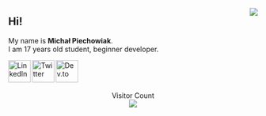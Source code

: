 [<img align="right" src="https://github-readme-stats.vercel.app/api?username=piechowiakmichal&count_private=true&show_icons=true&theme=tokyonight">](https://github.com/zyazhb)

## Hi! 
My name is **Michał Piechowiak**.   
I am 17 years old student, beginner developer.

<a href="https://www.linkedin.com/in/piechowiakmichal/" target="_blank">
  <img align="left" alt="LinkedIn" width="45px" src="https://img.icons8.com/color/96/000000/linkedin.png"/>
</a>
<a href="https://twitter.com/nothing3f" target="_blank">
  <img align="left" alt="Twitter" width="45px" src="https://img.icons8.com/color/96/000000/twitter.png"/>
</a>
<a href="https://dev.to/piechowiakmichal" target="_blank">
  <img align="left" alt="Dev.to" width="45px" src="https://img.icons8.com/color/96/000000/rss.png" />
</a>  
<br>
<br>

##

<p align="center"> 
  Visitor Count<br>
<img src="https://profile-counter.glitch.me/piechowiakmichal/count.svg" />
</p>
